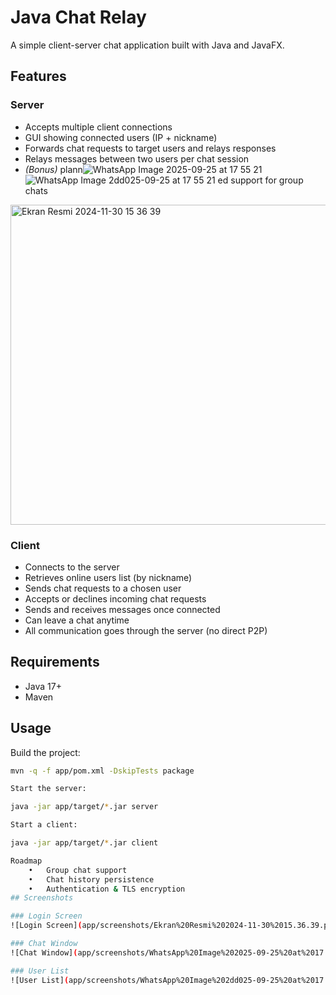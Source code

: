 
# Java Chat Relay

A simple client-server chat application built with Java and JavaFX.

## Features
### Server
- Accepts multiple client connections  
- GUI showing connected users (IP + nickname)  
- Forwards chat requests to target users and relays responses  
- Relays messages between two users per chat session  
- *(Bonus)* plann![WhatsApp Image 2025-09-25 at 17 55 21](https://github.com/user-attachments/assets/ed05699b-65f1-44e5-82ed-6f9c96c5e361)
![WhatsApp Image 2dd025-09-25 at 17 55 21](https://github.com/user-attachments/assets/7ab83677-bedc-4c84-bb8a-5be5ab032e30)
ed support for group chats  
<img width="596" height="512" alt="Ekran Resmi 2024-11-30 15 36 39" src="https://github.com/user-attachments/assets/c29407b8-6397-4825-82c6-fae9943da52d" />

### Client
- Connects to the server  
- Retrieves online users list (by nickname)  
- Sends chat requests to a chosen user  
- Accepts or declines incoming chat requests  
- Sends and receives messages once connected  
- Can leave a chat anytime  
- All communication goes through the server (no direct P2P)  

## Requirements
- Java 17+  
- Maven  

## Usage
Build the project:
```bash
mvn -q -f app/pom.xml -DskipTests package

Start the server:

java -jar app/target/*.jar server

Start a client:

java -jar app/target/*.jar client

Roadmap
	•	Group chat support
	•	Chat history persistence
	•	Authentication & TLS encryption
## Screenshots

### Login Screen
![Login Screen](app/screenshots/Ekran%20Resmi%202024-11-30%2015.36.39.png)

### Chat Window
![Chat Window](app/screenshots/WhatsApp%20Image%202025-09-25%20at%2017.55.21.jpeg)

### User List
![User List](app/screenshots/WhatsApp%20Image%202dd025-09-25%20at%2017.55.21.jpeg)

